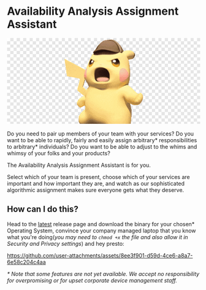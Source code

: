 # Availability Analysis Assignment Assistant

![](media/aaaa.png)

Do you need to pair up members of your team with your services? Do you want to be able to rapidly, fairly and easily assign arbitrary* responsibilities to arbitrary* individuals? Do you want to be able to adjust to the whims and whimsy of your folks and your products?

The Availability Analysis Assignment Assistant is for you.

Select which of your team is present, choose which of your services are important and how important they are, and watch as our sophisticated algorithmic assignment makes sure everyone gets what they deserve.

## How can I do this?

Head to the [latest](https://github.com/a-strange/availability-analysis-assignment-assistant/releases/latest) release page and download the binary for your chosen* Operating System, convince your company managed laptop that you know what you're doing(_you may need to `chmod +x` the file and also allow it in Security and Privacy settings_) and hey presto:

https://github.com/user-attachments/assets/8ee3f901-d59d-4ce6-a8a7-6e58c204c4aa

_* Note that some features are not yet available. We accept no responsibility for overpromising or for upset corporate device management staff._
